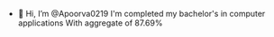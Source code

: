 - 👋 Hi, I’m @Apoorva0219 I'm completed my bachelor's in  computer applications
With aggregate of 87.69%

<!---
Apoorva0219/Apoorva0219 is a ✨ special ✨ repository because its `README.md` (this file) appears on your GitHub profile.
You can click the Preview link to take a look at your changes.
--->
